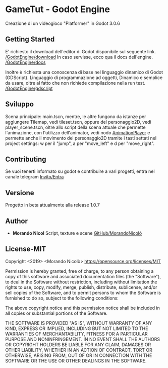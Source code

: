 # GameTut - Godot Engine

Creazione di un videogioco "Platformer" in Godot 3.0.6

## Getting Started

E' richiesto il download dell'editor di Godot disponibile sul seguente link.
[/GodotEngine/download](https://godotengine.org/download)
In caso servisse, ecco qua il docs dell'engine.
[/GodotEngine/docs](https://docs.godotengine.org/en/3.0/)

Inoltre è richiesta una conoscenza di base nel linguaggio dinamico di Godot (GDScript).
Linguaggio di programmazione ad oggetti, Dinamico e semplice da usare,
oltre al fatto che non richiede compilazione nella run test.
[/GodotEngine/gdscript](https://docs.godotengine.org/en/3.0/getting_started/scripting/gdscript/gdscript_advanced.html)

## Sviluppo

Scena principale: main.tscn, mentre, le altre fungono da istanze per aggiungere Tilemap, vedi tileset.tscn,
oppure del personaggio2D, vedi player_scene.tscn, oltre allo script della scena attuale che permette l'animazione,
con l'utilizzo dell'animator, vedi nodo [AnimationPlayer](https://docs.godotengine.org/en/3.0/tutorials/animation/introduction_2d.html) e permette anche il movimento del personaggio2D tramite i tasti settati nel project settings:
w per il "jump", a per "move_left" e d per "move_right".

## Contributing

Se vuoi tenerti informato su godot e contribuire a vari progetti, entra nel canale telegram 
[Invito/Entra](https://t.me/joinchat/AAAAAFTHYiUbH7vmAkKRqw)

## Versione

Progetto in beta attualmente alla release 1.0.7

## Author

* **Morando Nicol** Script, texture e scene [GitHub/MorandoNicolò](https://github.com/nicolomorando)

## License-MIT

Copyright <2019> <Morando Nicolò>	https://opensource.org/licenses/MIT

Permission is hereby granted, free of charge, to any person obtaining a copy of this software and associated documentation files (the "Software"), to deal in the Software without restriction, including without limitation the rights to use, copy, modify, merge, publish, distribute, sublicense, and/or sell copies of the Software, and to permit persons to whom the Software is furnished to do so, subject to the following conditions:

The above copyright notice and this permission notice shall be included in all copies or substantial portions of the Software.

THE SOFTWARE IS PROVIDED "AS IS", WITHOUT WARRANTY OF ANY KIND, EXPRESS OR IMPLIED, INCLUDING BUT NOT LIMITED TO THE WARRANTIES OF MERCHANTABILITY, FITNESS FOR A PARTICULAR PURPOSE AND NONINFRINGEMENT. IN NO EVENT SHALL THE AUTHORS OR COPYRIGHT HOLDERS BE LIABLE FOR ANY CLAIM, DAMAGES OR OTHER LIABILITY, WHETHER IN AN ACTION OF CONTRACT, TORT OR OTHERWISE, ARISING FROM, OUT OF OR IN CONNECTION WITH THE SOFTWARE OR THE USE OR OTHER DEALINGS IN THE SOFTWARE.
